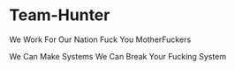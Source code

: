 # Team-Hunter
We Work For Our Nation
Fuck You MotherFuckers

We Can Make Systems
We Can Break Your Fucking System    
